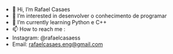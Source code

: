 - 👋 Hi, I’m Rafael Casaes
- 👀 I’m interested in desenvolver o conhecimento de programar
- 🌱 I’m currently learning Python e C++
- 📫 How to reach me :
- Instagram: @rafaelcasaess
- Email: rafaelcasaes.eng@gmail.com
<!---
RafaelCasaes/RafaelCasaes is a ✨ special ✨ repository because its `README.md` (this file) appears on your GitHub profile.
You can click the Preview link to take a look at your changes.
--->
